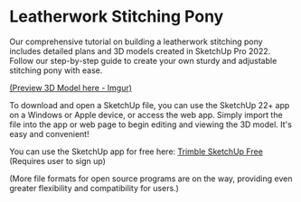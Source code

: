 # Leatherwork Stitching Pony

Our comprehensive tutorial on building a leatherwork stitching pony includes detailed plans and 3D models created in SketchUp Pro 2022. 
Follow our step-by-step guide to create your own sturdy and adjustable stitching pony with ease.

[(Preview 3D Model here - Imgur)](https://imgur.com/a/b7qlFD9)

To download and open a SketchUp file, you can use the SketchUp 22+ app on a Windows or Apple device, or access the web app. Simply import the file into the app or web page to begin editing and viewing the 3D model. It's easy and convenient!

You can use the SketchUp app for free here: [Trimble SketchUp Free](https://app.sketchup.com/) (Requires user to sign up)

(More file formats for open source programs are on the way, providing even greater flexibility and compatibility for users.)
